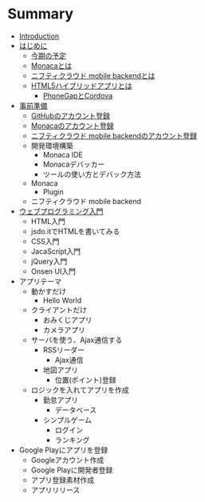 # Summary

* [Introduction](README.md)
* [はじめに](preface.md)
   * [今期の予定](about_term_koriyamadojo_2016.md)
   * [Monacaとは](about_monaca.md)
   * [ニフティクラウド mobile backendとは](about_ncmb.md)
   * [HTML5ハイブリッドアプリとは](abount_html5_hybrid_app.md)
       * [PhoneGapとCordova](abount_phonegap_cordova.md)
* [事前準備](prep.md)
   * [GitHubのアカウント登録](prep_github.md)
   * [Monacaのアカウント登録](prep_monaca.md)
   * [ニフティクラウド mobile backendのアカウント登録](prep_nifty.md)
   * 開発環境構築
       * Monaca IDE
       * Monacaデバッカー
       * ツールの使い方とデバック方法
   * Monaca
       * Plugin
   * ニフティクラウド mobile backend
* [ウェブプログラミング入門](prep_programming.md) 
   * HTML入門
   * jsdo.itでHTMLを書いてみる
   * CSS入門
   * JacaScript入門
   * jQuery入門
   * Onsen UI入門
* アプリテーマ
   * 動かすだけ
       * Hello World
   * クライアントだけ
       * おみくじアプリ
       * カメラアプリ
   * サーバを使う、Ajax通信する
       * RSSリーダー
           * Ajax通信
       * 地図アプリ
           * 位置(ポイント)登録
   * ロジックを入れてアプリを作成
       * 勤怠アプリ
           * データベース
       * シンプルゲーム
           * ログイン
           * ランキング
* Google Playにアプリを登録
   * Googleアカウント作成
   * Google Playに開発者登録
   * アプリ登録素材作成
   * アプリリリース

